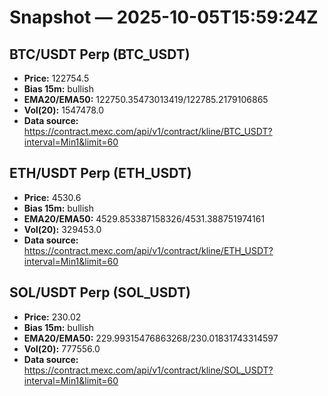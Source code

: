 # Snapshot — 2025-10-05T15:59:24Z

## BTC/USDT Perp (BTC_USDT)
- **Price:** 122754.5
- **Bias 15m:** bullish
- **EMA20/EMA50:** 122750.35473013419/122785.2179106865
- **Vol(20):** 1547478.0
- **Data source:** https://contract.mexc.com/api/v1/contract/kline/BTC_USDT?interval=Min1&limit=60

## ETH/USDT Perp (ETH_USDT)
- **Price:** 4530.6
- **Bias 15m:** bullish
- **EMA20/EMA50:** 4529.853387158326/4531.388751974161
- **Vol(20):** 329453.0
- **Data source:** https://contract.mexc.com/api/v1/contract/kline/ETH_USDT?interval=Min1&limit=60

## SOL/USDT Perp (SOL_USDT)
- **Price:** 230.02
- **Bias 15m:** bullish
- **EMA20/EMA50:** 229.99315476863268/230.01831743314597
- **Vol(20):** 777556.0
- **Data source:** https://contract.mexc.com/api/v1/contract/kline/SOL_USDT?interval=Min1&limit=60
